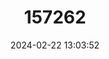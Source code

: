 ---
title: "157262"
category: "Malpolon monspessulanus"
draft: false
date: 2024-02-22 13:03:52
languages:
  Portuguese: ["cobra rateira"]
  Italian: ["colubro lacertino"]
  Spanish; Castilian: ["culebra bastarda"]
  German: ["Eidechsennatter"]
  English: ["Western Montpellier Snake"]
---